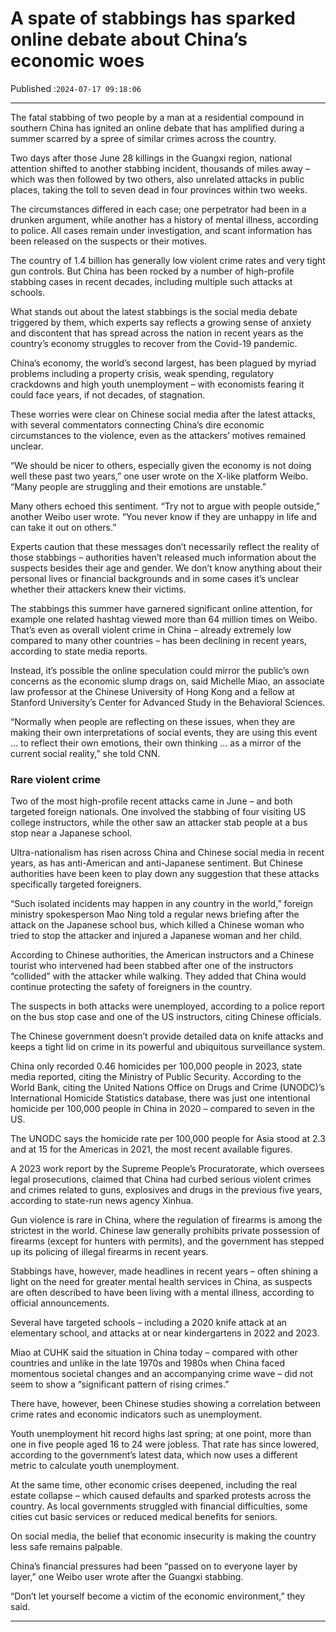 # A spate of stabbings has sparked online debate about China’s economic woes

Published :`2024-07-17 09:18:06`

---

The fatal stabbing of two people by a man at a residential compound in southern China has ignited an online debate that has amplified during a summer scarred by a spree of similar crimes across the country.

Two days after those June 28 killings in the Guangxi region, national attention shifted to another stabbing incident, thousands of miles away – which was then followed by two others, also unrelated attacks in public places, taking the toll to seven dead in four provinces within two weeks.

The circumstances differed in each case; one perpetrator had been in a drunken argument, while another has a history of mental illness, according to police. All cases remain under investigation, and scant information has been released on the suspects or their motives.

The country of 1.4 billion has generally low violent crime rates and very tight gun controls. But China has been rocked by a number of high-profile stabbing cases in recent decades, including multiple such attacks at schools.

What stands out about the latest stabbings is the social media debate triggered by them, which experts say reflects a growing sense of anxiety and discontent that has spread across the nation in recent years as the country’s economy struggles to recover from the Covid-19 pandemic.

China’s economy, the world’s second largest, has been plagued by myriad problems including a property crisis, weak spending, regulatory crackdowns and high youth unemployment – with economists fearing it could face years, if not decades, of stagnation.

These worries were clear on Chinese social media after the latest attacks, with several commentators connecting China’s dire economic circumstances to the violence, even as the attackers’ motives remained unclear.

“We should be nicer to others, especially given the economy is not doing well these past two years,” one user wrote on the X-like platform Weibo. “Many people are struggling and their emotions are unstable.”

Many others echoed this sentiment. “Try not to argue with people outside,” another Weibo user wrote. “You never know if they are unhappy in life and can take it out on others.”

Experts caution that these messages don’t necessarily reflect the reality of those stabbings – authorities haven’t released much information about the suspects besides their age and gender. We don’t know anything about their personal lives or financial backgrounds and in some cases it’s unclear whether their attackers knew their victims.

The stabbings this summer have garnered significant online attention, for example one related hashtag viewed more than 64 million times on Weibo. That’s even as overall violent crime in China – already extremely low compared to many other countries – has been declining in recent years, according to state media reports.

Instead, it’s possible the online speculation could mirror the public’s own concerns as the economic slump drags on, said Michelle Miao, an associate law professor at the Chinese University of Hong Kong and a fellow at Stanford University’s Center for Advanced Study in the Behavioral Sciences.

“Normally when people are reflecting on these issues, when they are making their own interpretations of social events, they are using this event … to reflect their own emotions, their own thinking … as a mirror of the current social reality,” she told CNN.

### Rare violent crime

Two of the most high-profile recent attacks came in June – and both targeted foreign nationals. One involved the stabbing of four visiting US college instructors, while the other saw an attacker stab people at a bus stop near a Japanese school.

Ultra-nationalism has risen across China and Chinese social media in recent years, as has anti-American and anti-Japanese sentiment. But Chinese authorities have been keen to play down any suggestion that these attacks specifically targeted foreigners.

“Such isolated incidents may happen in any country in the world,” foreign ministry spokesperson Mao Ning told a regular news briefing after the attack on the Japanese school bus, which killed a Chinese woman who tried to stop the attacker and injured a Japanese woman and her child.

According to Chinese authorities, the American instructors and a Chinese tourist who intervened had been stabbed after one of the instructors “collided” with the attacker while walking. They added that China would continue protecting the safety of foreigners in the country.

The suspects in both attacks were unemployed, according to a police report on the bus stop case and one of the US instructors, citing Chinese officials.

The Chinese government doesn’t provide detailed data on knife attacks and keeps a tight lid on crime in its powerful and ubiquitous surveillance system.

China only recorded 0.46 homicides per 100,000 people in 2023, state media reported, citing the Ministry of Public Security. According to the World Bank, citing the United Nations Office on Drugs and Crime (UNODC)’s International Homicide Statistics database, there was just one intentional homicide per 100,000 people in China in 2020 – compared to seven in the US.

The UNODC says the homicide rate per 100,000 people for Asia stood at 2.3 and at 15 for the Americas in 2021, the most recent available figures.

A 2023 work report by the Supreme People’s Procuratorate, which oversees legal prosecutions, claimed that China had curbed serious violent crimes and crimes related to guns, explosives and drugs in the previous five years, according to state-run news agency Xinhua.

Gun violence is rare in China, where the regulation of firearms is among the strictest in the world. Chinese law generally prohibits private possession of firearms (except for hunters with permits), and the government has stepped up its policing of illegal firearms in recent years.

Stabbings have, however, made headlines in recent years – often shining a light on the need for greater mental health services in China, as suspects are often described to have been living with a mental illness, according to official announcements.

Several have targeted schools – including a 2020 knife attack at an elementary school, and attacks at or near kindergartens in 2022 and 2023.

Miao at CUHK said the situation in China today – compared with other countries and unlike in the late 1970s and 1980s when China faced momentous societal changes and an accompanying crime wave – did not seem to show a “significant pattern of rising crimes.”

There have, however, been Chinese studies showing a correlation between crime rates and economic indicators such as unemployment.

Youth unemployment hit record highs last spring; at one point, more than one in five people aged 16 to 24 were jobless. That rate has since lowered, according to the government’s latest data, which now uses a different metric to calculate youth unemployment.

At the same time, other economic crises deepened, including the real estate collapse – which caused defaults and sparked protests across the country. As local governments struggled with financial difficulties, some cities cut basic services or reduced medical benefits for seniors.

On social media, the belief that economic insecurity is making the country less safe remains palpable.

China’s financial pressures had been “passed on to everyone layer by layer,” one Weibo user wrote after the Guangxi stabbing.

“Don’t let yourself become a victim of the economic environment,” they said.

---

